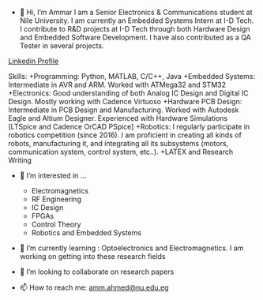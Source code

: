 - 👋 Hi, I’m Ammar
I am a Senior Electronics & Communications student at Nile University. I am currently an Embedded Systems Intern at I-D Tech. I contribute to R&D projects at I-D Tech through both Hardware Design and Embedded Software Development. I have also contributed as a QA Tester in several projects.

[Linkedin Profile](https://www.linkedin.com/in/ammar-ahmed-ic/)

Skills:
+Programming: Python, MATLAB, C/C++, Java
+Embedded Systems: Intermediate in AVR and ARM. Worked with ATMega32 and STM32
+Electronics: Good understanding of both Analog IC Design and Digital IC Design. Mostly working with Cadence Virtuoso
+Hardware PCB Design: Intermediate in PCB Design and Manufacturing. Worked with Autodesk Eagle and Altium Designer. Experienced with Hardware Simulations [LTSpice and Cadence OrCAD PSpice]
+Robotics: I regularly participate in robotics competition (since 2016). I am proficient in creating all kinds of robots, manufacturing it, and integrating all its subsystems (motors, communication system, control system, etc..).
+LATEX and Research Writing

- 👀 I’m interested in ...
  - Electromagnetics 
  - RF Engineering
  - IC Design
  - FPGAs
  - Control Theory
  - Robotics and Embedded Systems

- 🌱 I’m currently learning : Optoelectronics and Electromagnetics. I am working on getting into these research fields
- 💞️ I’m looking to collaborate on research papers
- 📫 How to reach me: amm.ahmed@nu.edu.eg

<!---
ammarahmed19/ammarahmed19 is a ✨ special ✨ repository because its `README.md` (this file) appears on your GitHub profile.
You can click the Preview link to take a look at your changes.
--->
